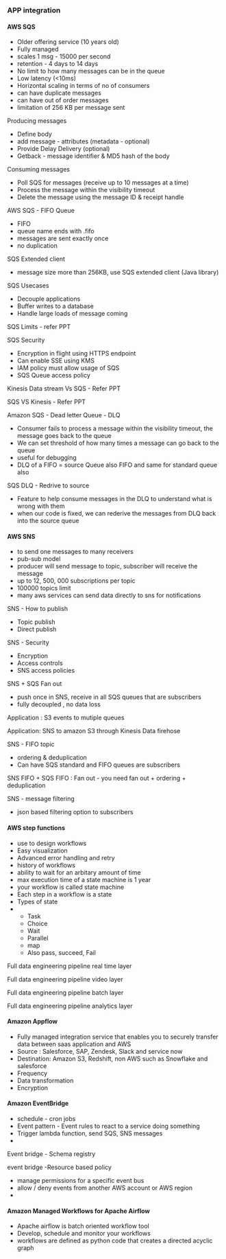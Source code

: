 ### APP integration


#### AWS SQS

- Older offering service (10 years old)
- Fully managed
- scales 1 msg - 15000 per second
- retention - 4 days to 14 days
- No limit to how many messages can be in the queue
- Low latency (<10ms)
- Horizontal scaling in terms of no of consumers
- can have duplicate messages
- can have out of order messages
- limitation of 256 KB per message sent

Producing messages
- Define body
- add message - attributes (metadata - optional)
- Provide Delay Delivery (optional)
- Getback - message identifier &  MD5 hash of the body

Consuming messages
- Poll SQS for messages (receive up to 10 messages at a time)
- Process the message within the visibility timeout
- Delete the message using the message ID & receipt handle


AWS SQS - FIFO Queue
- FIFO
- queue name ends with .fifo
- messages are sent exactly once
- no duplication

SQS Extended client
- message size more than 256KB, use SQS extended client (Java library)

SQS Usecases
- Decouple applications
- Buffer writes to a database
- Handle large loads of message coming

SQS Limits - refer PPT

SQS Security
- Encryption  in flight using HTTPS endpoint
- Can enable SSE using KMS
- IAM policy must allow usage of SQS
- SQS Queue access policy

Kinesis Data stream Vs SQS - Refer PPT

SQS VS Kinesis - Refer PPT

Amazon SQS - Dead letter Queue - DLQ
 - Consumer fails to process a message within the visibility timeout, the message goes back to the queue
 - We can set threshold of how many times a message can go back to the queue
 - useful for debugging
 - DLQ of a FIFO = source Queue also FIFO and same for standard queue also

SQS DLQ - Redrive to source
- Feature to help consume messages in the DLQ to understand what is wrong with them
- when our code is fixed, we can rederive the messages from DLQ back into the source queue
 


#### AWS SNS

- to send one messages to many receivers
- pub-sub model
- producer will send message to topic, subscriber will receive the message
- up to 12, 500, 000 subscriptions per topic
- 100000 topics limit
- many aws services can send data directly to sns for notifications

SNS - How to publish
- Topic publish
- Direct publish

SNS - Security
- Encryption
- Access controls
- SNS access policies

SNS + SQS Fan out
- push once in SNS, receive in all SQS queues that are subscribers
- fully decoupled , no data loss

Application : S3 events to mutiple queues

Application: SNS to amazon S3 through Kinesis Data firehose


SNS - FIFO topic
- ordering & deduplication
- Can have SQS standard and FIFO queues are subscribers

SNS FIFO + SQS FIFO : Fan out - you need fan out + ordering + deduplication

SNS - message filtering
- json based filtering option to subscribers

#### AWS step functions
- use to design workflows
- Easy visualization
- Advanced error handling and retry
- history of workflows
- ability to wait for an arbitary amount of time
- max execution time of a state machine is 1 year
- your workflow is called state machine
- Each step in a workflow is a state
- Types of state
- - Task
  - Choice
  - Wait
  - Parallel
  - map
  - Also pass, succeed, Fail


Full data engineering pipeline real time layer

Full data engineering pipeline video layer

Full data engineering pipeline batch layer

Full data engineering pipeline analytics layer

#### Amazon Appflow
- Fully managed integration service that enables you to securely transfer data between saas application and AWS
- Source :  Salesforce, SAP, Zendesk, Slack and service now
- Destination: Amazon S3, Redshift, non AWS such as Snowflake and salesforce
- Frequency
- Data transformation
- Encryption

#### Amazon EventBridge

 - schedule - cron jobs
 - Event pattern - Event rules to react to a service doing something
 - Trigger lambda function, send SQS, SNS messages
 - 

Event bridge - Schema registry

event bridge -Resource based policy
- manage permissions for a specific event bus
- allow / deny events from another AWS account or AWS region
- 



#### Amazon Managed Workflows for Apache Airflow

- Apache airflow is batch oriented workflow tool
- Develop, schedule and monitor your workflows
- workflows are defined as python code that creates a directed acyclic graph

